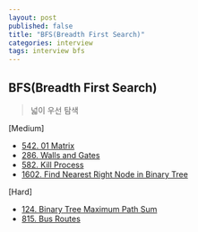 ```yaml
---
layout: post
published: false
title: "BFS(Breadth First Search)"
categories: interview
tags: interview bfs
---
```


## BFS(Breadth First Search)
> 넓이 우선 탐색

[Medium]
- [542. 01 Matrix](https://leetcode.com/problems/01-matrix/)
- [286. Walls and Gates](https://leetcode.com/problems/walls-and-gates/)
- [582. Kill Process](https://leetcode.com/problems/kill-process/)
- [1602. Find Nearest Right Node in Binary Tree](https://leetcode.com/problems/find-nearest-right-node-in-binary-tree/)

[Hard]
- [124. Binary Tree Maximum Path Sum](https://leetcode.com/problems/binary-tree-maximum-path-sum/)
- [815. Bus Routes](https://leetcode.com/problems/bus-routes/)